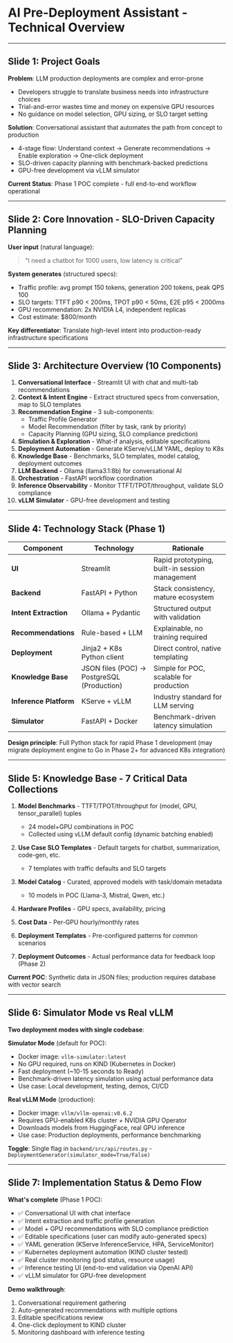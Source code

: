 # AI Pre-Deployment Assistant - Technical Overview

---

## Slide 1: Project Goals

**Problem**: LLM production deployments are complex and error-prone
- Developers struggle to translate business needs into infrastructure choices
- Trial-and-error wastes time and money on expensive GPU resources
- No guidance on model selection, GPU sizing, or SLO target setting

**Solution**: Conversational assistant that automates the path from concept to production
- 4-stage flow: Understand context → Generate recommendations → Enable exploration → One-click deployment
- SLO-driven capacity planning with benchmark-backed predictions
- GPU-free development via vLLM simulator

**Current Status**: Phase 1 POC complete - full end-to-end workflow operational

---

## Slide 2: Core Innovation - SLO-Driven Capacity Planning

**User input** (natural language):
> "I need a chatbot for 1000 users, low latency is critical"

**System generates** (structured specs):
- Traffic profile: avg prompt 150 tokens, generation 200 tokens, peak QPS 100
- SLO targets: TTFT p90 < 200ms, TPOT p90 < 50ms, E2E p95 < 2000ms
- GPU recommendation: 2x NVIDIA L4, independent replicas
- Cost estimate: $800/month

**Key differentiator**: Translate high-level intent into production-ready infrastructure specifications

---

## Slide 3: Architecture Overview (10 Components)

1. **Conversational Interface** - Streamlit UI with chat and multi-tab recommendations
2. **Context & Intent Engine** - Extract structured specs from conversation, map to SLO templates
3. **Recommendation Engine** - 3 sub-components:
   - Traffic Profile Generator
   - Model Recommendation (filter by task, rank by priority)
   - Capacity Planning (GPU sizing, SLO compliance prediction)
4. **Simulation & Exploration** - What-if analysis, editable specifications
5. **Deployment Automation** - Generate KServe/vLLM YAML, deploy to K8s
6. **Knowledge Base** - Benchmarks, SLO templates, model catalog, deployment outcomes
7. **LLM Backend** - Ollama (llama3.1:8b) for conversational AI
8. **Orchestration** - FastAPI workflow coordination
9. **Inference Observability** - Monitor TTFT/TPOT/throughput, validate SLO compliance
10. **vLLM Simulator** - GPU-free development and testing

---

## Slide 4: Technology Stack (Phase 1)

| Component | Technology | Rationale |
|-----------|-----------|-----------|
| **UI** | Streamlit | Rapid prototyping, built-in session management |
| **Backend** | FastAPI + Python | Stack consistency, mature ecosystem |
| **Intent Extraction** | Ollama + Pydantic | Structured output with validation |
| **Recommendations** | Rule-based + LLM | Explainable, no training required |
| **Deployment** | Jinja2 + K8s Python client | Direct control, native templating |
| **Knowledge Base** | JSON files (POC) → PostgreSQL (Production) | Simple for POC, scalable for production |
| **Inference Platform** | KServe + vLLM | Industry standard for LLM serving |
| **Simulator** | FastAPI + Docker | Benchmark-driven latency simulation |

**Design principle**: Full Python stack for rapid Phase 1 development (may migrate deployment engine to Go in Phase 2+ for advanced K8s integration)

---

## Slide 5: Knowledge Base - 7 Critical Data Collections

1. **Model Benchmarks** - TTFT/TPOT/throughput for (model, GPU, tensor_parallel) tuples
   - 24 model+GPU combinations in POC
   - Collected using vLLM default config (dynamic batching enabled)

2. **Use Case SLO Templates** - Default targets for chatbot, summarization, code-gen, etc.
   - 7 templates with traffic defaults and SLO targets

3. **Model Catalog** - Curated, approved models with task/domain metadata
   - 10 models in POC (Llama-3, Mistral, Qwen, etc.)

4. **Hardware Profiles** - GPU specs, availability, pricing

5. **Cost Data** - Per-GPU hourly/monthly rates

6. **Deployment Templates** - Pre-configured patterns for common scenarios

7. **Deployment Outcomes** - Actual performance data for feedback loop (Phase 2)

**Current POC**: Synthetic data in JSON files; production requires database with vector search

---

## Slide 6: Simulator Mode vs Real vLLM

**Two deployment modes with single codebase**:

**Simulator Mode** (default for POC):
- Docker image: `vllm-simulator:latest`
- No GPU required, runs on KIND (Kubernetes in Docker)
- Fast deployment (~10-15 seconds to Ready)
- Benchmark-driven latency simulation using actual performance data
- Use case: Local development, testing, demos, CI/CD

**Real vLLM Mode** (production):
- Docker image: `vllm/vllm-openai:v0.6.2`
- Requires GPU-enabled K8s cluster + NVIDIA GPU Operator
- Downloads models from HuggingFace, real GPU inference
- Use case: Production deployments, performance benchmarking

**Toggle**: Single flag in `backend/src/api/routes.py` - `DeploymentGenerator(simulator_mode=True/False)`

---

## Slide 7: Implementation Status & Demo Flow

**What's complete** (Phase 1 POC):
- ✅ Conversational UI with chat interface
- ✅ Intent extraction and traffic profile generation
- ✅ Model + GPU recommendations with SLO compliance prediction
- ✅ Editable specifications (user can modify auto-generated specs)
- ✅ YAML generation (KServe InferenceService, HPA, ServiceMonitor)
- ✅ Kubernetes deployment automation (KIND cluster tested)
- ✅ Real cluster monitoring (pod status, resource usage)
- ✅ Inference testing UI (end-to-end validation via OpenAI API)
- ✅ vLLM simulator for GPU-free development

**Demo walkthrough**:
1. Conversational requirement gathering
2. Auto-generated recommendations with multiple options
3. Editable specifications review
4. One-click deployment to KIND cluster
5. Monitoring dashboard with inference testing